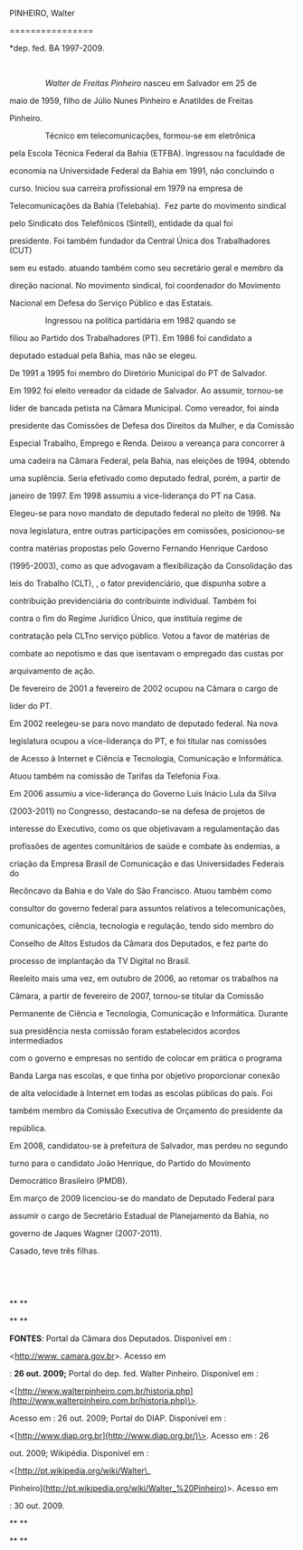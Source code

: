 PINHEIRO, Walter

================



\*dep. fed. BA 1997-2009.



 



                *Walter de Freitas Pinheiro* nasceu em Salvador em 25 de

maio de 1959, filho de Júlio Nunes Pinheiro e Anatildes de Freitas

Pinheiro.



                Técnico em telecomunicações, formou-se em eletrônica

pela Escola Técnica Federal da Bahia (ETFBA). Ingressou na faculdade de

economia na Universidade Federal da Bahia em 1991, não concluindo o

curso. Iniciou sua carreira profissional em 1979 na empresa de

Telecomunicações da Bahia (Telebahia).  Fez parte do movimento sindical

pelo Sindicato dos Telefônicos (Sintell), entidade da qual foi

presidente. Foi também fundador da Central Única dos Trabalhadores (CUT)

sem eu estado. atuando também como seu secretário geral e membro da

direção nacional. No movimento sindical, foi coordenador do Movimento

Nacional em Defesa do Serviço Público e das Estatais.



                Ingressou na política partidária em 1982 quando se

filiou ao Partido dos Trabalhadores (PT). Em 1986 foi candidato a

deputado estadual pela Bahia, mas não se elegeu.



De 1991 a 1995 foi membro do Diretório Municipal do PT de Salvador.



Em 1992 foi eleito vereador da cidade de Salvador. Ao assumir, tornou-se

líder de bancada petista na Câmara Municipal. Como vereador, foi ainda

presidente das Comissões de Defesa dos Direitos da Mulher, e da Comissão

Especial Trabalho, Emprego e Renda. Deixou a vereança para concorrer à

uma cadeira na Câmara Federal, pela Bahia, nas eleições de 1994, obtendo

uma suplência. Seria efetivado como deputado fedral, porém, a partir de

janeiro de 1997. Em 1998 assumiu a vice-liderança do PT na Casa.



Elegeu-se para novo mandato de deputado federal no pleito de 1998. Na

nova legislatura, entre outras participações em comissões, posicionou-se

contra matérias propostas pelo Governo Fernando Henrique Cardoso

(1995-2003), como as que advogavam a flexibilização da Consolidação das

leis do Trabalho (CLT), , o fator previdenciário, que dispunha sobre a

contribuição previdenciária do contribuinte individual. Também foi

contra o fim do Regime Jurídico Único, que instituía regime de

contratação pela CLTno serviço público. Votou a favor de matérias de

combate ao nepotismo e das que isentavam o empregado das custas por

arquivamento de ação.



De fevereiro de 2001 a fevereiro de 2002 ocupou na Câmara o cargo de

líder do PT.



Em 2002 reelegeu-se para novo mandato de deputado federal. Na nova

legislatura ocupou a vice-liderança do PT, e foi titular nas comissões

de Acesso à Internet e Ciência e Tecnologia, Comunicação e Informática.

Atuou também na comissão de Tarifas da Telefonia Fixa.



Em 2006 assumiu a vice-liderança do Governo Luís Inácio Lula da Silva

(2003-2011) no Congresso, destacando-se na defesa de projetos de

interesse do Executivo, como os que objetivavam a regulamentação das

profissões de agentes comunitários de saúde e combate às endemias, a

criação da Empresa Brasil de Comunicação e das Universidades Federais do

Recôncavo da Bahia e do Vale do São Francisco. Atuou também como

consultor do governo federal para assuntos relativos a telecomunicações,

comunicações, ciência, tecnologia e regulação, tendo sido membro do

Conselho de Altos Estudos da Câmara dos Deputados, e fez parte do

processo de implantação da TV Digital no Brasil.



Reeleito mais uma vez, em outubro de 2006, ao retomar os trabalhos na

Câmara, a partir de fevereiro de 2007, tornou-se titular da Comissão

Permanente de Ciência e Tecnologia, Comunicação e Informática. Durante

sua presidência nesta comissão foram estabelecidos acordos intermediados

com o governo e empresas no sentido de colocar em prática o programa

Banda Larga nas escolas, e que tinha por objetivo proporcionar conexão

de alta velocidade à Internet em todas as escolas públicas do país. Foi

também membro da Comissão Executiva de Orçamento do presidente da

república.



Em 2008, candidatou-se à prefeitura de Salvador, mas perdeu no segundo

turno para o candidato João Henrique, do Partido do Movimento

Democrático Brasileiro (PMDB).



Em março de 2009 licenciou-se do mandato de Deputado Federal para

assumir o cargo de Secretário Estadual de Planejamento da Bahia, no

governo de Jaques Wagner (2007-2011).



Casado, teve três filhas.



 



 



** **



** **



**FONTES**: Portal da Câmara dos Deputados. Disponível em :

\<[http://www. camara.gov.br](http://www.%20camara.gov.br/)\>. Acesso em

: **26 out. 2009;** Portal do dep. fed. Walter Pinheiro. Disponível em :

\<[http://www.walterpinheiro.com.br/historia.php](http://www.walterpinheiro.com.br/historia.php)\>.

Acesso em : 26 out. 2009; Portal do DIAP. Disponível em :

\<[http://www.diap.org.br](http://www.diap.org.br/)\>. Acesso em : 26

out. 2009; Wikipédia. Disponível em :

\<[http://pt.wikipedia.org/wiki/Walter\_

Pinheiro](http://pt.wikipedia.org/wiki/Walter_%20Pinheiro)\>. Acesso em

: 30 out. 2009.



** **



** **



 



 

